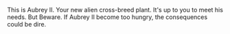This is Aubrey II. Your new alien cross-breed plant. It's up to you to meet his needs. 
But Beware. If Aubrey II become too hungry, the consequences could be dire.